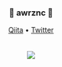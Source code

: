 <div align="center">
  <h3>🦀 awrznc 🦐</h3>
  <a target="_blank" href="https://qiita.com/awrznc">Qiita</a> •
  <a target="_blank" href="https://twitter.com/kouchairo0">Twitter</a>
  <br><br><br>
  <img src="https://github-readme-stats.vercel.app/api?username=awrznc&show_icons=true&hide_title=true" />
</div>


<!--
**awrznc/awrznc** is a ✨ _special_ ✨ repository because its `README.md` (this file) appears on your GitHub profile.

Here are some ideas to get you started:

- 🔭 I’m currently working on ...
- 🌱 I’m currently learning ...
- 👯 I’m looking to collaborate on ...
- 🤔 I’m looking for help with ...
- 💬 Ask me about ...
- 📫 How to reach me: ...
- 😄 Pronouns: ...
- ⚡ Fun fact: ...
-->
